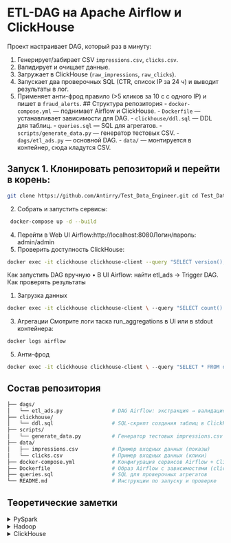 # ETL-DAG на Apache Airflow и ClickHouse

Проект настраивает DAG, который раз в минуту: 
1. Генерирует/забирает CSV `impressions.csv`, `clicks.csv`.
2. Валидирует и очищает данные.
3. Загружает в ClickHouse (`raw_impressions`, `raw_clicks`).
4. Запускает два проверочных SQL (CTR, список IP за 24 ч) и выводит результаты в лог.
5. Применяет анти-фрод правило (>5 кликов за 10 с с одного IP) и пишет в `fraud_alerts`. ## Структура репозитория - `docker-compose.yml` — поднимает Airflow и ClickHouse. - `Dockerfile` — устанавливает зависимости для DAG. - `clickhouse/ddl.sql` — DDL для таблиц. - `queries.sql` — SQL для агрегатов. - `scripts/generate_data.py` — генератор тестовых CSV. - `dags/etl_ads.py` — основной DAG. - `data/` — монтируется в контейнер, сюда кладутся CSV. 

## Запуск 1. Клонировать репозиторий и перейти в корень:
```bash
git clone https://github.com/Antirry/Test_Data_Engineer.git cd Test_Data_Engineer
```
2. Собрать и запустить сервисы:
```bash
 docker-compose up -d --build
```
4. Перейти в Web UI Airflow:http://localhost:8080Логин/пароль: admin/admin
5. Проверить доступность ClickHouse:
```bash
docker exec -it clickhouse clickhouse-client --query "SELECT version();"
```
Как запустить DAG вручную
• В UI Airflow: найти etl_ads → Trigger DAG.
Как проверять результаты
1. Загрузка данных
```bash
docker exec -it clickhouse clickhouse-client \ --query "SELECT count() FROM default.raw_impressions;" docker exec -it clickhouse clickhouse-client \ --query "SELECT count() FROM default.raw_clicks;"
```
3. Агрегации Смотрите логи таска run_aggregations в UI или в stdout контейнера:
```bash
docker logs airflow
```
5. Анти-фрод
```bash
docker exec -it clickhouse clickhouse-client \ --query "SELECT * FROM default.fraud_alerts LIMIT 10;"
```

## Состав репозитория
```bash
├── dags/
│   └── etl_ads.py                # DAG Airflow: экстракция → валидация → загрузка → агрегаты → анти-фрод
├── clickhouse/
│   └── ddl.sql                   # SQL-скрипт создания таблиц в ClickHouse
├── scripts/
│   └── generate_data.py          # Генератор тестовых impressions.csv и clicks.csv
├── data/
│   ├── impressions.csv           # Пример входных данных (показы)
│   └── clicks.csv                # Пример входных данных (клики)
├── docker-compose.yml            # Конфигурация сервисов Airflow + ClickHouse
├── Dockerfile                    # Образ Airflow с зависимостями (clickhouse-driver, pandas)
├── queries.sql                   # SQL для проверочных агрегатов
└── README.md                     # Инструкции по запуску и проверке
```

## Теоретические заметки

<details>
<summary>PySpark</summary>
- Narrow vs Wide deps — широкие зависимости вызывают shuffle
- Shuffle — перераспределение данных; избегаем фильтрами, map-side reduce, broadcast join
- Partitioning/coalesce/repartition — управление числом партиций для оптимизации
- Broadcast join — для маленьких таблиц (<10MB), риск OOM
- UDF vs Pandas UDF — pandas UDF быстрее, т.к. vectorized через Arrow
- Caching — хранение в памяти при многократных обращениях
- Skew — salting, adaptive execution, skew join hints
- Watermark — в стриминге ограничивает "старые" данные
</details>

<details>
<summary>Hadoop</summary>
- NameNode — метаданные, DataNode — хранение блоков, Secondary NN — merge fsimage/edits
- Replication factor — надёжность vs расход диска
- Small files — объединение в контейнерные форматы или HDFS Archive
- Parquet/ORC — колонночные, Avro — строчный
- MapReduce vs Spark — Spark в памяти, DAG; MapReduce — этапы Map→Shuffle→Reduce
</details>

<details>
<summary>ClickHouse</summary>
- PRIMARY KEY vs ORDER BY — ключ поиска vs порядок хранения
- ENGINE: MergeTree, PARTITION BY toYYYYMMDD(ts), ORDER BY (campaign_id, ts)
- Replacing/Summing/Aggregating MergeTree — разные задачи (дедупликация, агрегация)
- JOIN types — ANY, ALL, SEMI, ASOF
- Materialized view — автоматическая агрегация
- TTL — удаление/перемещение старых данных
- req_id — для дедупликации событий
</details>
